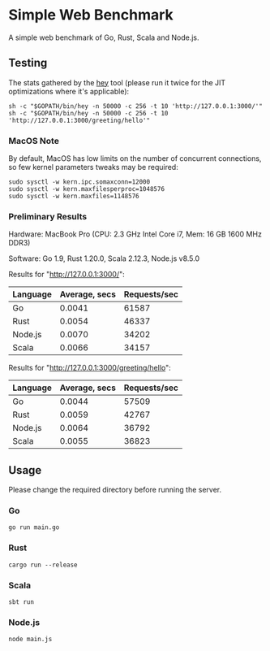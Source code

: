 # Simple Web Benchmark

A simple web benchmark of Go, Rust, Scala and Node.js.

## Testing

The stats gathered by the [hey](https://github.com/rakyll/hey) tool (please run it twice for
the JIT optimizations where it's applicable):

    sh -c "$GOPATH/bin/hey -n 50000 -c 256 -t 10 'http://127.0.0.1:3000/'"
    sh -c "$GOPATH/bin/hey -n 50000 -c 256 -t 10 'http://127.0.0.1:3000/greeting/hello'"

### MacOS Note

By default, MacOS has low limits on the number of concurrent connections, so
few kernel parameters tweaks may be required:

    sudo sysctl -w kern.ipc.somaxconn=12000
    sudo sysctl -w kern.maxfilesperproc=1048576
    sudo sysctl -w kern.maxfiles=1148576

### Preliminary Results

Hardware: MacBook Pro (CPU: 2.3 GHz Intel Core i7, Mem: 16 GB 1600 MHz DDR3)

Software: Go 1.9, Rust 1.20.0, Scala 2.12.3, Node.js v8.5.0

Results for "http://127.0.0.1:3000/":

| Language | Average, secs | Requests/sec |
|----------|---------------|--------------|
| Go       | 0.0041        | 61587        |
| Rust     | 0.0054        | 46337        |
| Node.js  | 0.0070        | 34202        |
| Scala    | 0.0066        | 34157        |

Results for "http://127.0.0.1:3000/greeting/hello":

| Language | Average, secs | Requests/sec |
|----------|---------------|--------------|
| Go       | 0.0044        | 57509        |
| Rust     | 0.0059        | 42767        |
| Node.js  | 0.0064        | 36792        |
| Scala    | 0.0055        | 36823        |

## Usage

Please change the required directory before running the server.

### Go

    go run main.go

### Rust

    cargo run --release

### Scala

    sbt run

### Node.js

    node main.js
